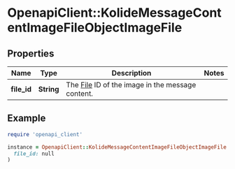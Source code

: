 # OpenapiClient::KolideMessageContentImageFileObjectImageFile

## Properties

| Name | Type | Description | Notes |
| ---- | ---- | ----------- | ----- |
| **file_id** | **String** | The [File](/docs/api-reference/files) ID of the image in the message content. |  |

## Example

```ruby
require 'openapi_client'

instance = OpenapiClient::KolideMessageContentImageFileObjectImageFile.new(
  file_id: null
)
```

